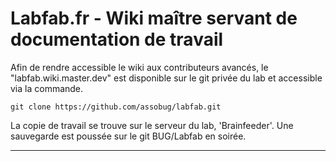 # Labfab.fr - Wiki maître servant de documentation de travail

Afin de rendre accessible le wiki aux contributeurs avancés, le "labfab.wiki.master.dev" est disponible sur le git privée du lab et accessible via la commande.

`git clone https://github.com/assobug/labfab.git `

La copie de travail se trouve sur le serveur du lab, 'Brainfeeder'. Une sauvegarde est poussée sur le git BUG/Labfab en soirée.


****
